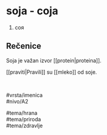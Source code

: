 # soja - соја

1. соя  

## Rečenice

Soja je važan izvor [[protein|proteina]].  

[[praviti|Pravili]] su [[mleko]] od soje.  

<br>

#vrsta/imenica  
#nivo/A2  

#tema/hrana  
#tema/priroda  
#tema/zdravlje  
